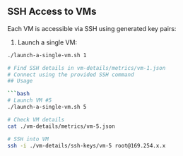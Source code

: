 ## SSH Access to VMs

Each VM is accessible via SSH using generated key pairs:

1. Launch a single VM:
```bash
./launch-a-single-vm.sh 1

# Find SSH details in vm-details/metrics/vm-1.json
# Connect using the provided SSH command
## Usage

```bash
# Launch VM #5
./launch-a-single-vm.sh 5

# Check VM details
cat ./vm-details/metrics/vm-5.json

# SSH into VM
ssh -i ./vm-details/ssh-keys/vm-5 root@169.254.x.x